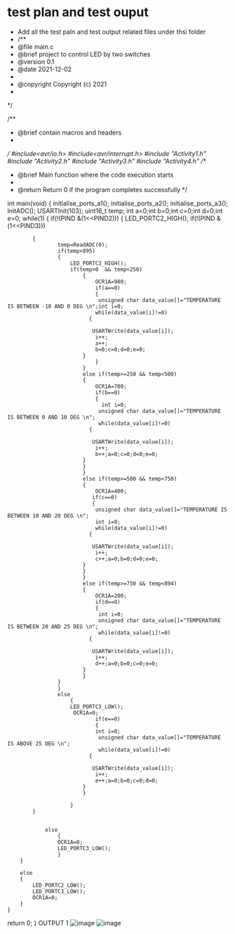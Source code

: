 # test plan and test ouput

* Add all the test paln and test output related files under thsi folder
* /**
 * @file main.c
 * @brief project to control LED by two switches
 * @version 0.1
 * @date 2021-12-02
 * 
 * @copyright Copyright (c) 2021
 * 
 */


 /**
  * @brief contain macros and headers
  * 
  */
#include<avr/io.h>
#include<avr/interrupt.h>
#include "Activity1.h"
#include "Activity2.h"
#include "Activity3.h"
#include "Activity4.h"
/**
 * @brief Main function where the code execution starts
 * 
 * @return  Return 0 if the program completes successfully
 */

int main(void)
{
    initialise_ports_a1();
    initialise_ports_a2();
    initialise_ports_a3();
    InitADC();
    USARTInit(103);
    uint16_t temp;
    int a=0;int b=0;int c=0;int d=0;int e=0;
    while(1)
    {
        if(!(PIND &(1<<PIND2)))
        {
            LED_PORTC2_HIGH();
            if(!(PIND &(1<<PIND3)))

            {
                    temp=ReadADC(0);
                    if(temp<895)
                    {
                        LED_PORTC3_HIGH();
                        if(temp>0  && temp<250)
                            {
                                OCR1A=980;
                                if(a==0)
                                {
                                 unsigned char data_value[]="TEMPERATURE IS BETWEEN -10 AND 0 DEG \n";int i=0;
                                while(data_value[i]!=0)
                              {

                               USARTWrite(data_value[i]);
                                i++;
                                a++;
                                b=0;c=0;d=0;e=0;
                            }
                                }
                            }
                            else if(temp>=250 && temp<500)
                            {
                                OCR1A=700;
                                if(b==0)
                                {
                                  int i=0;
                                 unsigned char data_value[]="TEMPERATURE IS BETWEEN 0 AND 10 DEG \n";   
                                 while(data_value[i]!=0)
                              {

                               USARTWrite(data_value[i]);
                                i++;
                                b++;a=0;c=0;d=0;e=0;
                            }
                            }
                            }
                            else if(temp>=500 && temp<750)
                            {
                                OCR1A=400;
                               if(c==0)
                               {
                                unsigned char data_value[]="TEMPERATURE IS BETWEEN 10 AND 20 DEG \n"; 
                                int i=0;   
                                while(data_value[i]!=0)
                              {

                               USARTWrite(data_value[i]);
                                i++;
                                c++;a=0;b=0;d=0;e=0;
                            }
                            }
                            }
                            else if(temp>=750 && temp<894)
                            {
                                OCR1A=200;
                                if(d==0)
                                {
                                 int i=0;
                                 unsigned char data_value[]="TEMPERATURE IS BETWEEN 20 AND 25 DEG \n";
                                 while(data_value[i]!=0)
                              {

                               USARTWrite(data_value[i]);
                                i++;
                                d++;a=0;b=0;c=0;e=0;
                            }
                            }
                    }
                    }
                    else
                        {
                        LED_PORTC3_LOW();
                         OCR1A=0;
                                if(e==0)
                                {
                                int i=0;
                                 unsigned char data_value[]="TEMPERATURE IS ABOVE 25 DEG \n";
                                 while(data_value[i]!=0)
                              {

                               USARTWrite(data_value[i]);
                                i++;
                                e++;a=0;b=0;c=0;d=0;
                            }
                            }

                        }
            }


                else
                    {
                    OCR1A=0;
                    LED_PORTC3_LOW();
                    }
        }

        else
        {
            LED_PORTC2_LOW();
            LED_PORTC3_LOW();
            OCR1A=0;
        }
    }


 return 0;
 }
 OUTPUT 1
 ![image](https://user-images.githubusercontent.com/89759853/133657264-ce9d6c34-9f13-45e0-bde3-05ed623df126.png)
![image](https://user-images.githubusercontent.com/89759853/133657296-77db1e0d-3dec-4e1e-ab0d-f1bce37772d1.png)

